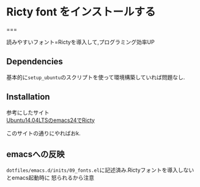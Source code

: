 # Ricty font をインストールする
===

読みやすいフォント=Rictyを導入して,プログラミング効率UP


## Dependencies

基本的に`setup_ubuntu`のスクリプトを使って環境構築していれば問題なし.

## Installation
 参考にしたサイト  
 [Ubuntu14.04LTSのemacs24でRicty](http://next49.hatenadiary.jp/entry/20140804/p1)
 
 このサイトの通りにやればおk.
 
## emacsへの反映
`dotfiles/emacs.d/inits/09_fonts.el`に記述済み.Rictyフォントを導入しないとemacs起動時に
怒られるから注意

 
 
 



